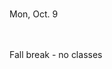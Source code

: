 
<div class="lecture1">



<div class="column_date">
<p markdown="block">

 <br> 
Mon, Oct. 9

</p>
</div>



<div class="column_materials" >
<p markdown="block">
<br><br>
Fall break - no classes 
<br><br>

</p>
</div>



<div class="column_assign">
<p markdown="block">


</p>
</div>

</div>
